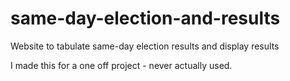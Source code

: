 # same-day-election-and-results
Website to tabulate same-day election results and display results

I made this for a one off project - never actually used.